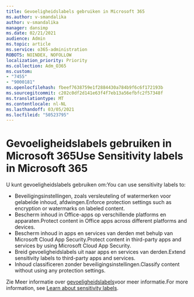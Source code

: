 ```yaml
---
title: Gevoeligheidslabels gebruiken in Microsoft 365
ms.author: v-smandalika
author: v-smandalika
manager: dansimp
ms.date: 02/21/2021
audience: Admin
ms.topic: article
ms.service: o365-administration
ROBOTS: NOINDEX, NOFOLLOW
localization_priority: Priority
ms.collection: Adm_O365
ms.custom:
- "7455"
- "9000181"
ms.openlocfilehash: fbeef7638759e1f2884430a784b9f6c6f172193b
ms.sourcegitcommit: c202c0df2d141e63f4f7eb13a56efbfc2f57348f
ms.translationtype: MT
ms.contentlocale: nl-NL
ms.lasthandoff: 03/05/2021
ms.locfileid: "50523795"
---
```

# <a name="use-sensitivity-labels-in-microsoft-365"></a><span data-ttu-id="3dc93-102">Gevoeligheidslabels gebruiken in Microsoft 365</span><span class="sxs-lookup"><span data-stu-id="3dc93-102">Use Sensitivity labels in Microsoft 365</span></span>

<span data-ttu-id="3dc93-103">U kunt gevoeligheidslabels gebruiken om:</span><span class="sxs-lookup"><span data-stu-id="3dc93-103">You can use sensitivity labels to:</span></span>
- <span data-ttu-id="3dc93-104">Beveiligingsinstellingen, zoals versleuteling of watermerken voor gelabelde inhoud, afdwingen.</span><span class="sxs-lookup"><span data-stu-id="3dc93-104">Enforce protection settings such as encryption or watermarks on labeled content.</span></span>
- <span data-ttu-id="3dc93-105">Bescherm inhoud in Office-apps op verschillende platforms en apparaten.</span><span class="sxs-lookup"><span data-stu-id="3dc93-105">Protect content in Office apps across different platforms and devices.</span></span>
- <span data-ttu-id="3dc93-106">Bescherm inhoud in apps en services van derden met behulp van Microsoft Cloud App Security.</span><span class="sxs-lookup"><span data-stu-id="3dc93-106">Protect content in third-party apps and services by using Microsoft Cloud App Security.</span></span>
- <span data-ttu-id="3dc93-107">Breid gevoeligheidslabels uit naar apps en services van derden.</span><span class="sxs-lookup"><span data-stu-id="3dc93-107">Extend sensitivity labels to third-party apps and services.</span></span>
- <span data-ttu-id="3dc93-108">Inhoud classificeren zonder beveiligingsinstellingen.</span><span class="sxs-lookup"><span data-stu-id="3dc93-108">Classify content without using any protection settings.</span></span>

<span data-ttu-id="3dc93-109">Zie Meer informatie over [gevoeligheidslabels](https://docs.microsoft.com/microsoft-365/compliance/sensitivity-labels)voor meer informatie.</span><span class="sxs-lookup"><span data-stu-id="3dc93-109">For more information, see [Learn about sensitivity labels](https://docs.microsoft.com/microsoft-365/compliance/sensitivity-labels).</span></span>